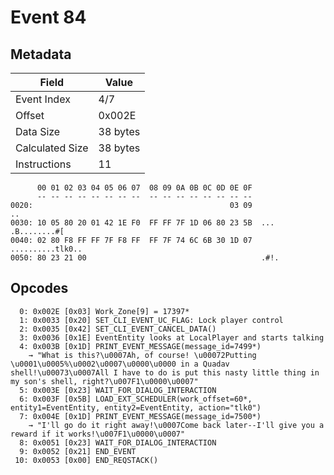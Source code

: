 # Event 84

## Metadata

| Field           | Value    |
|-----------------|----------|
| Event Index     | 4/7      |
| Offset          | 0x002E   |
| Data Size       | 38 bytes |
| Calculated Size | 38 bytes |
| Instructions    | 11       |

```
      00 01 02 03 04 05 06 07  08 09 0A 0B 0C 0D 0E 0F
      -- -- -- -- -- -- -- --  -- -- -- -- -- -- -- --
0020:                                            03 09                ..
0030: 10 05 80 20 01 42 1E F0  FF FF 7F 1D 06 80 23 5B  ... .B........#[
0040: 02 80 F8 FF FF 7F F8 FF  FF 7F 74 6C 6B 30 1D 07  ..........tlk0..
0050: 80 23 21 00                                       .#!.            
```

## Opcodes

```
  0: 0x002E [0x03] Work_Zone[9] = 17397*
  1: 0x0033 [0x20] SET_CLI_EVENT_UC_FLAG: Lock player control
  2: 0x0035 [0x42] SET_CLI_EVENT_CANCEL_DATA()
  3: 0x0036 [0x1E] EventEntity looks at LocalPlayer and starts talking
  4: 0x003B [0x1D] PRINT_EVENT_MESSAGE(message_id=7499*)
    → "What is this?\u0007Ah, of course! \u00072Putting \u0001\u0005%\u0002\u0007\u0000\u0000 in a Quadav shell!\u00073\u0007All I have to do is put this nasty little thing in my son's shell, right?\u007F1\u0000\u0007"
  5: 0x003E [0x23] WAIT_FOR_DIALOG_INTERACTION
  6: 0x003F [0x5B] LOAD_EXT_SCHEDULER(work_offset=60*, entity1=EventEntity, entity2=EventEntity, action="tlk0")
  7: 0x004E [0x1D] PRINT_EVENT_MESSAGE(message_id=7500*)
    → "I'll go do it right away!\u0007Come back later--I'll give you a reward if it works!\u007F1\u0000\u0007"
  8: 0x0051 [0x23] WAIT_FOR_DIALOG_INTERACTION
  9: 0x0052 [0x21] END_EVENT
 10: 0x0053 [0x00] END_REQSTACK()
```
